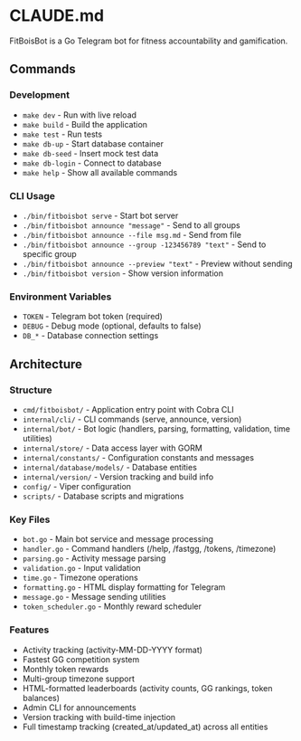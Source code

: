 # CLAUDE.md

FitBoisBot is a Go Telegram bot for fitness accountability and gamification.

## Commands

### Development

- `make dev` - Run with live reload
- `make build` - Build the application  
- `make test` - Run tests
- `make db-up` - Start database container
- `make db-seed` - Insert mock test data
- `make db-login` - Connect to database
- `make help` - Show all available commands

### CLI Usage

- `./bin/fitboisbot serve` - Start bot server
- `./bin/fitboisbot announce "message"` - Send to all groups
- `./bin/fitboisbot announce --file msg.md` - Send from file
- `./bin/fitboisbot announce --group -123456789 "text"` - Send to specific group
- `./bin/fitboisbot announce --preview "text"` - Preview without sending
- `./bin/fitboisbot version` - Show version information

### Environment Variables

- `TOKEN` - Telegram bot token (required)
- `DEBUG` - Debug mode (optional, defaults to false)  
- `DB_*` - Database connection settings

## Architecture

### Structure

- `cmd/fitboisbot/` - Application entry point with Cobra CLI
- `internal/cli/` - CLI commands (serve, announce, version)
- `internal/bot/` - Bot logic (handlers, parsing, formatting, validation, time utilities)
- `internal/store/` - Data access layer with GORM
- `internal/constants/` - Configuration constants and messages
- `internal/database/models/` - Database entities
- `internal/version/` - Version tracking and build info
- `config/` - Viper configuration
- `scripts/` - Database scripts and migrations

### Key Files

- `bot.go` - Main bot service and message processing
- `handler.go` - Command handlers (/help, /fastgg, /tokens, /timezone)
- `parsing.go` - Activity message parsing
- `validation.go` - Input validation
- `time.go` - Timezone operations
- `formatting.go` - HTML display formatting for Telegram
- `message.go` - Message sending utilities
- `token_scheduler.go` - Monthly reward scheduler

### Features

- Activity tracking (activity-MM-DD-YYYY format)
- Fastest GG competition system
- Monthly token rewards
- Multi-group timezone support
- HTML-formatted leaderboards (activity counts, GG rankings, token balances)
- Admin CLI for announcements
- Version tracking with build-time injection
- Full timestamp tracking (created_at/updated_at) across all entities
